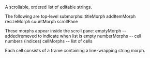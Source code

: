 A scrollable, ordered list of editable strings.

The following are top-level submorphs:
	titleMorph
	addItemMorph
	resizeMorph
	countMorph
	scrollPane

These morphs appear inside the scroll pane:
	emptyMorph -- added/removed to indicate when list is empty
	numberMorphs -- cell numbers (indices)
	cellMorphs -- list of cells

Each cell consists of a frame containing a line-wrapping string morph.

